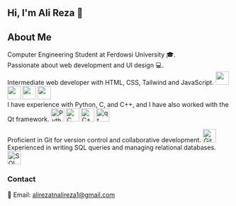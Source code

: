 

## Hi, I'm Ali Reza 👋  



## About Me  
Computer Engineering Student at Ferdowsi University 🎓.  
Passionate about web development and UI design 💻.  
Intermediate web developer with HTML, CSS, Tailwind and JavaScript.
<img src="https://cdn.jsdelivr.net/gh/devicons/devicon/icons/html5/html5-original.svg" width="30" height="30" />
<img src="https://cdn.jsdelivr.net/gh/devicons/devicon/icons/css3/css3-original.svg" width="30" height="30" />
<img src="https://www.svgrepo.com/show/374118/tailwind.svg" width="30" height="30" /> 
<img src="https://cdn.jsdelivr.net/gh/devicons/devicon/icons/javascript/javascript-original.svg" width="30" height="30" />  
I have experience with Python, C, and C++, and I have also worked with the Qt framework.
<img src="https://upload.wikimedia.org/wikipedia/commons/c/c3/Python-logo-notext.svg" alt="Python" width="30" height="30" />
<img src="https://upload.wikimedia.org/wikipedia/commons/1/18/C_Programming_Language.svg" alt="C" width="30" height="30" />
<img src="https://upload.wikimedia.org/wikipedia/commons/1/18/ISO_C%2B%2B_Logo.svg" alt="C++" width="30" height="30" />
<img width="30" height="30" alt="qt" src="https://github.com/user-attachments/assets/9f7a7990-7529-4f83-99f2-5013ab0f215a" />  

Proficient in Git for version control and collaborative development.
<img src="https://cdn.jsdelivr.net/gh/devicons/devicon/icons/git/git-original.svg" width="30" height="30" alt="Git Logo" />  
Experienced in writing SQL queries and managing relational databases.
<img src="https://cdn.jsdelivr.net/gh/devicons/devicon/icons/mysql/mysql-original.svg" width="30" height="30" alt="SQL Logo" />   



### Contact

📧 Email: [alirezatnalireza1@gmail.com](mailto:alirezatnalireza1@gmail.com)












